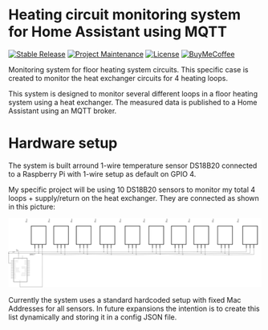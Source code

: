 
# Heating circuit monitoring system for Home Assistant using MQTT

[![Stable Release][stable_release]][stable_release]
[![Project Maintenance][maintenance-shield]][user_profile]
[![License][license-shield]](LICENSE)
[![BuyMeCoffee][buymecoffeebadge]][buymecoffee]

Monitoring system for floor heating system circuits. This specific case is created to monitor the heat exchanger circuits for 4 heating loops. 

This system is designed to monitor several different loops in a floor heating system using a heat exchanger. The measured data is published to a Home Assistant using an MQTT broker. 

# Hardware setup

The system is built arround 1-wire temperature sensor DS18B20 connected to a Raspberry Pi with 1-wire setup as default on GPIO 4. 

My specific project will be using 10 DS18B20 sensors to monitor my total 4 loops + supply/return on the heat exchanger. They are connected as shown in this picture:

![Figure 1-1](https://github.com/sldewit/TemperatureMonitor_MQTT/blob/5161e3ec3d567c0ba0c02cbbaa3b987bfebc9c35/Fritzing/Vloerverwarming%20monitor_schema.svg)

Currently the system uses a standard hardcoded setup with fixed Mac Addresses for all sensors. In future expansions the intention is to create this list dynamically and storing it in a config JSON file. 

[buymecoffee]: https://www.buymeacoffee.com/sldewit
[buymecoffeebadge]: https://www.buymeacoffee.com/assets/img/custom_images/yellow_img.png
[license-shield]: https://img.shields.io/github/license/sldewit/TemperatureMonitor_MQTT.svg
[maintenance-shield]: https://img.shields.io/badge/maintainer-%40sldewit-blue.svg
[user_profile]: https://github.com/sldewit
[stable_release]: https://shields.io/github/v/release/sldewit/TemperatureMonitor_MQTT?label=stable&sort=semver
